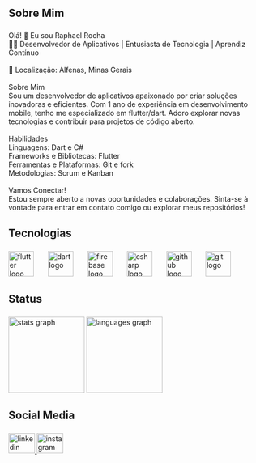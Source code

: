 <h2 align="left">Sobre Mim</h2>

###

<p align="left">Olá! 👋 Eu sou Raphael Rocha<br>👨‍💻 Desenvolvedor de Aplicativos | Entusiasta de Tecnologia | Aprendiz Contínuo<br><br>📍 Localização: Alfenas, Minas Gerais<br><br>Sobre Mim<br>Sou um desenvolvedor de aplicativos apaixonado por criar soluções inovadoras e eficientes. Com 1 ano de experiência em desenvolvimento mobile, tenho me especializado em flutter/dart. Adoro explorar novas tecnologias e contribuir para projetos de código aberto.<br><br>Habilidades<br>Linguagens: Dart e C#<br>Frameworks e Bibliotecas: Flutter<br>Ferramentas e Plataformas: Git e fork<br>Metodologias: Scrum e Kanban<br><br>Vamos Conectar!<br>Estou sempre aberto a novas oportunidades e colaborações. Sinta-se à vontade para entrar em contato comigo ou explorar meus repositórios!</p>

###

<h2 align="left">Tecnologias</h2>

###

<div align="left">
  <img src="https://skillicons.dev/icons?i=flutter" height="50" alt="flutter logo"  />
  <img width="20" />
  <img src="https://skillicons.dev/icons?i=dart" height="50" alt="dart logo"  />
  <img width="20" />
  <img src="https://skillicons.dev/icons?i=firebase" height="50" alt="firebase logo"  />
  <img width="20" />
  <img src="https://skillicons.dev/icons?i=cs" height="50" alt="csharp logo"  />
  <img width="20" />
  <img src="https://skillicons.dev/icons?i=github" height="50" alt="github logo"  />
  <img width="20" />
  <img src="https://skillicons.dev/icons?i=git" height="50" alt="git logo"  />
</div>

###

<h2 align="left">Status</h2>

###

<div align="left">
  <img src="https://github-readme-stats.vercel.app/api?username=Raphael-Rocha01&hide_title=false&hide_rank=false&show_icons=true&include_all_commits=true&count_private=true&disable_animations=false&theme=tokyonight&locale=en&hide_border=false&order=1" height="150" alt="stats graph"  />
  <img src="https://github-readme-stats.vercel.app/api/top-langs?username=Raphael-Rocha01&locale=en&hide_title=false&layout=compact&card_width=320&langs_count=5&theme=tokyonight&hide_border=false&order=2" height="150" alt="languages graph"  />
</div>

###

<h2 align="left">Social Media</h2>

###

<div align="left">
  <a href="https://www.linkedin.com/in/raphael-rocha-da-silva-pereira-a4206620a/" target="_blank">
    <img src="https://raw.githubusercontent.com/maurodesouza/profile-readme-generator/master/src/assets/icons/social/linkedin/default.svg" width="52" height="40" alt="linkedin logo"  />
  </a>
  <a href="https://www.instagram.com/ph__raphael?igsh=N3BnazRuaHU3cjI5" target="_blank">
    <img src="https://raw.githubusercontent.com/maurodesouza/profile-readme-generator/master/src/assets/icons/social/instagram/default.svg" width="52" height="40" alt="instagram logo"  />
  </a>
</div>

###
